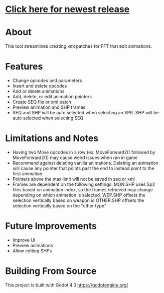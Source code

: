 # [Click here for newest release](https://github.com/mrgudenheim/FFTae/releases)

# About
This tool streamlines creating xml patches for FFT that edit animations.

# Features
- Change opcodes and parameters
- Insert and delete opcodes
- Add or delete animations
- Add, delete, or edit animation pointers
- Create SEQ file or xml patch
- Preview animation and SHP frames
- SEQ and SHP will be auto selected when selecting an SPR. SHP will be auto selected when selecting SEQ

# Limitations and Notes
- Having two Move opcodes in a row (ex. MoveForward2() followed by MoveForward2()) may cause weird issues when ran in game
- Recommend against deleting vanilla animations. Deleting an animation will cause any pointer that points past the end to instead point to the first animation
- Pointers above the max limit will not be saved in seq or xml
- Frames are dependent on the following settings:
	MON.SHP uses Sp2 files based on animation index, so the frames retrieved may change depending on which animation is selected.
	WEP.SHP offsets the selection vertically based on weapon id
	OTHER.SHP offsets the selection vertically based on the "other type"

# Future Improvements
- Improve UI
- Preview animations
- Allow editing SHPs

# Building From Source
This project is built with Godot 4.3 
https://godotengine.org/
